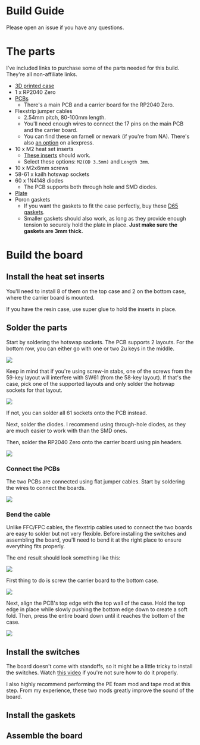 # Build Guide
Please open an issue if you have any questions.

# The parts
I've included links to purchase some of the parts needed for this build. They're all non-affiliate links.

- [3D printed case](cases)
- 1 x RP2040 Zero
- [PCBs](pcbs)
    - There's a main PCB and a carrier board for the RP2040 Zero.
- Flexstrip jumper cables
    - 2.54mm pitch, 80-100mm length.
    - You'll need enough wires to connect the 17 pins on the main PCB and the carrier board.
    - You can find these on farnell or newark (if you're from NA). There's also [an option](https://www.aliexpress.com/item/1005003498734969.html) on aliexpress.
- 10 x M2 heat set inserts
    - [These inserts](https://www.aliexpress.com/item/1005003582355741.html) should work.
    - Select these options: `M2(OD 3.5mm)` and `Length 3mm`.
- 10 x M2x6mm screws
- 58-61 x kailh hotswap sockets
- 60 x 1N4148 diodes
    - The PCB supports both through hole and SMD diodes.
- [Plate](plates)
- Poron gaskets
    - If you want the gaskets to fit the case perfectly, buy these [D65 gaskets](https://www.aliexpress.com/item/1005004488920878.html).
    - Smaller gaskets should also work, as long as they provide enough tension to securely hold the plate in place. **Just make sure the gaskets are 3mm thick.**

# Build the board
## Install the heat set inserts
You'll need to install 8 of them on the top case and 2 on the bottom case, where the carrier board is mounted.

If you have the resin case, use super glue to hold the inserts in place.

## Solder the parts
Start by soldering the hotswap sockets. The PCB supports 2 layouts. For the bottom row, you can either go with one or two 2u keys in the middle.

![](images/layouts.jpg)

Keep in mind that if you're using screw-in stabs, one of the screws from the 59-key layout will interfere with SW61 (from the 58-key layout). If that's the case, pick one of the supported layouts and only solder the hotswap sockets for that layout.

![](images/hotswap-sockets.jpg)

If not, you can solder all 61 sockets onto the PCB instead.

Next, solder the diodes. I recommend using through-hole diodes, as they are much easier to work with than the SMD ones.

Then, solder the RP2040 Zero onto the carrier board using pin headers.

![](images/carrier-board.jpg)

### Connect the PCBs
The two PCBs are connected using flat jumper cables. Start by soldering the wires to connect the boards.

![](images/connect-2-boards.jpg)

### Bend the cable

Unlike FFC/FPC cables, the flexstrip cables used to connect the two boards are easy to solder but not very flexible. Before installing the switches and assembling the board, you'll need to bend it at the right place to ensure everything fits properly.

The end result should look something like this:

![](images/final-result.jpg)

First thing to do is screw the carrier board to the bottom case.

![](images/screw-carrier-board.jpg)

Next, align the PCB's top edge with the top wall of the case. Hold the top edge in place while slowly pushing the bottom edge down to create a soft fold. Then, press the entire board down until it reaches the bottom of the case.

![](images/bend.gif)

## Install the switches
The board doesn't come with standoffs, so it might be a little tricky to install the switches. Watch [this video](https://www.youtube.com/watch?v=MtzzKFZqiPw&t=303s) if you're not sure how to do it properly.

I also highly recommend performing the PE foam mod and tape mod at this step. From my experience, these two mods greatly improve the sound of the board.

## Install the gaskets

## Assemble the board